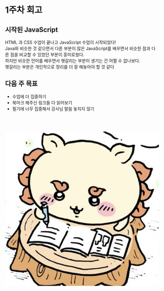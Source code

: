 # 1주차 회고
## 시작된 JavaScript
HTML 과 CSS 수업이 끝나고 JavaScript 수업이 시작되었다!  
Java와 비슷한 것 같으면서 다른 부분이 많은 JavaScript를 배우면서 비슷한 점과 다른 점을 비교할 수 있었던 부분이 흥미로웠다.  
하지만 비슷한 언어를 배우면서 헷갈리는 부분이 생기는 건 어쩔 수 없나보다.  
헷갈리는 부분은 개인적으로 정리를 더 잘 해놓아야 할 것 같다 

## 다음 주 목표
- 수업에 더 집중하기
- 북마크 해주신 링크들 다 읽어보기
- 필기에 너무 집중해서 강사님 말씀 놓치지 않기  
<br><br><br>

![다음주도화이팅](../assets/수업에%20집중하자%20.png)